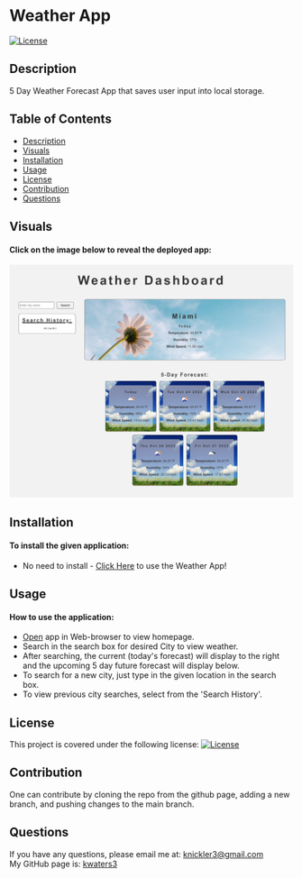 # Weather App
 
   [![License](https://img.shields.io/badge/License-MIT-turquoise.svg)](https://opensource.org/licenses/MIT) 

 ## Description
  5 Day Weather Forecast App that saves user input into local storage.

 
 ## Table of Contents
   * [Description](#description)
   * [Visuals](#visuals)  
   * [Installation](#installation)
   * [Usage](#usage)
   * [License](#license)
   * [Contribution](#contribution)
   * [Questions](#questions)
 
 
 ## Visuals
 #### Click on the image below to reveal the deployed app:

 [![Screenshot](./Assets/images/Screenshot_2023-10-23_19-40-51.png)](https://kwaters3.github.io/Weather-App/)
 
 
 ## Installation
 #### To install the given application:
  * No need to install - [Click Here](https://kwaters3.github.io/Weather-App/) to use the Weather App!
   
 
 ## Usage
 #### How to use the application:
  * [Open](https://kwaters3.github.io/Weather-App/) app in Web-browser to view homepage.
  * Search in the search box for desired City to view weather.
  * After searching, the current (today's forecast) will display to the right and the upcoming 5 day future forecast will display below.
  * To search for a new city, just type in the given location in the search box.
  * To view previous city searches, select from the 'Search History'.   


 
 ## License
   This project is covered under the following license: [![License](https://img.shields.io/badge/License-MIT-turquoise.svg)](https://opensource.org/licenses/MIT)
 
 ## Contribution
   One can contribute by cloning the repo from the github page, adding a new branch, and pushing changes to the main branch. 
 
 ## Questions
   If you have any questions, please email me at: knickler3@gmail.com <br/>
   My GitHub page is: [kwaters3](https://github.com/kwaters3)
   
